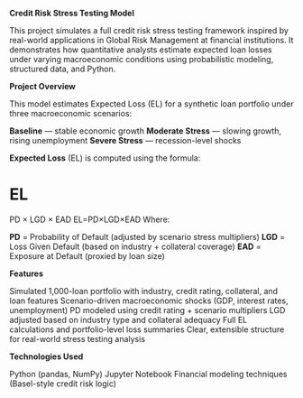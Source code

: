 **Credit Risk Stress Testing Model**

This project simulates a full credit risk stress testing framework inspired by real-world applications in Global Risk Management at financial institutions. It demonstrates how quantitative analysts estimate expected loan losses under varying macroeconomic conditions using probabilistic modeling, structured data, and Python.

**Project Overview**

This model estimates Expected Loss (EL) for a synthetic loan portfolio under three macroeconomic scenarios:

**Baseline** — stable economic growth
**Moderate Stress** — slowing growth, rising unemployment
**Severe Stress** — recession-level shocks

**Expected Loss** (EL) is computed using the formula:

EL
=
PD
×
LGD
×
EAD
EL=PD×LGD×EAD
Where:

**PD** = Probability of Default (adjusted by scenario stress multipliers)
**LGD** = Loss Given Default (based on industry + collateral coverage)
**EAD** = Exposure at Default (proxied by loan size)

**Features**

Simulated 1,000-loan portfolio with industry, credit rating, collateral, and loan features
Scenario-driven macroeconomic shocks (GDP, interest rates, unemployment)
PD modeled using credit rating + scenario multipliers
LGD adjusted based on industry type and collateral adequacy
Full EL calculations and portfolio-level loss summaries
Clear, extensible structure for real-world stress testing analysis

**Technologies Used**

Python (pandas, NumPy)
Jupyter Notebook
Financial modeling techniques (Basel-style credit risk logic)
